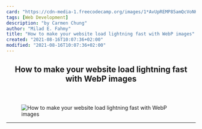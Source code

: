 ```yaml
---
card: "https://cdn-media-1.freecodecamp.org/images/1*AvUpREMP85amQcVoNKntfw.jpeg"
tags: [Web Development]
description: "by Carmen Chung"
author: "Milad E. Fahmy"
title: "How to make your website load lightning fast with WebP images"
created: "2021-08-16T10:07:36+02:00"
modified: "2021-08-16T10:07:36+02:00"
---
```

<div class="site-wrapper">
<main id="site-main" class="site-main outer">
<div class="inner">
<article class="post-full post tag-web-development tag-tech tag-web-design tag-software-development tag-ux ">
<header class="post-full-header">
<h1 class="post-full-title">How to make your website load lightning fast with WebP images</h1>
</header>
<figure class="post-full-image">
<picture>
<source media="(max-width: 700px)" sizes="1px" srcset="data:image/gif;base64,R0lGODlhAQABAIAAAAAAAP///yH5BAEAAAAALAAAAAABAAEAAAIBRAA7 1w">
<source media="(min-width: 701px)" sizes="(max-width: 800px) 400px,
(max-width: 1170px) 700px,
1400px" srcset="https://cdn-media-1.freecodecamp.org/images/1*AvUpREMP85amQcVoNKntfw.jpeg 300w,
https://cdn-media-1.freecodecamp.org/images/1*AvUpREMP85amQcVoNKntfw.jpeg 600w,
https://cdn-media-1.freecodecamp.org/images/1*AvUpREMP85amQcVoNKntfw.jpeg 1000w,
https://cdn-media-1.freecodecamp.org/images/1*AvUpREMP85amQcVoNKntfw.jpeg 2000w">
<img onerror="this.style.display='none'" src="https://cdn-media-1.freecodecamp.org/images/1*AvUpREMP85amQcVoNKntfw.jpeg" alt="How to make your website load lightning fast with WebP images">
</picture>
</figure>
<section class="post-full-content">
<div class="post-content medium-migrated-article">
</div>
<hr>
</section>
</article>
</div>
</main>
</div>
<!-- Google Tag Manager (noscript) -->
<!-- End Google Tag Manager (noscript) -->
